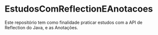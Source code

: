 # EstudosComReflectionEAnotacoes
Este repositório tem como finalidade praticar estudos com a API de Reflection do Java, e as Anotações.
